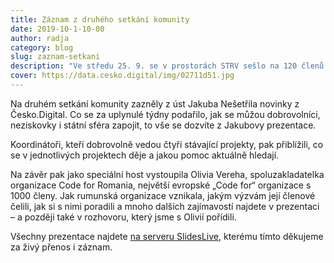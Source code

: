 ```yaml
---
title: Záznam z druhého setkání komunity
date: 2019-10-1-10-00
author: radja
category: blog
slug: zaznam-setkani
description: "Ve středu 25. 9. se v prostorách STRV sešlo na 120 členů a podporovatelů komunity Česko.Digital. Pokud jste se nestihli zúčastnit osobně ani na live streamu, nabízíme záznam všech vystoupení."
cover: https://data.cesko.digital/img/02711d51.jpg
---
```


Na druhém setkání komunity zazněly z úst Jakuba Nešetřila novinky z Česko.Digital. Co se za uplynulé týdny podařilo, jak se můžou dobrovolníci, neziskovky i státní sféra zapojit, to vše se dozvíte z Jakubovy prezentace.

Koordinátoři, kteří dobrovolně vedou čtyři stávající projekty, pak přiblížili, co se v jednotlivých projektech děje a jakou pomoc aktuálně hledají.

Na závěr pak jako speciální host vystoupila Olivia Vereha, spoluzakladatelka organizace Code for Romania, největší evropské „Code for“  organizace s 1000 členy. Jak rumunská organizace vznikala, jakým výzvám její členové čelili, jak si s nimi poradili a mnoho dalších zajímavostí najdete v prezentaci – a později také v rozhovoru, který jsme s Olivií pořídili.

Všechny prezentace najdete [na serveru SlidesLive](https://slideslive.com/ceskodigital/talks), kterému tímto děkujeme za živý přenos i záznam.